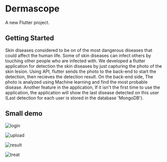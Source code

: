 # Dermascope

A new Flutter project.

## Getting Started

Skin diseases considered to be on of the most dangerous diseases that could affect the human life. Some of skin diseases can infect others by touching other people who are infected with. We developed a flutter application for detection the skin diseases by just capturing the photo of the skin lesion. Using API, flutter sends the photo to the back-end to start the detection, then recieves the detection result. On the back-end side, The photo is analyzed using Machine learning and find the most probable disease. Another feature in the application, If it isn't the first time to use the application, the application will show the last disease detected on this user (Last detection for each user is stored in the database 'MongoDB').




## Small demo

![login](https://user-images.githubusercontent.com/97241083/177656970-280de1eb-ac43-407a-b8e6-1ae2a7852764.png)


![upload](https://user-images.githubusercontent.com/97241083/177657031-9153ca63-46a7-4124-8914-e78c1cc287ea.png)

![result](https://user-images.githubusercontent.com/97241083/177657045-e283ece8-b43d-4021-b5b7-bd33c29e9fef.png)

![treat](https://user-images.githubusercontent.com/97241083/177657060-e95afabb-35df-4942-9e3a-9d9f8fe94290.png)
